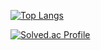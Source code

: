 [![Top Langs](https://github-readme-stats.vercel.app/api/top-langs/?username=noctua99&theme=dark&layout=donut)](https://github.com/anuraghazra/github-readme-stats)

[![Solved.ac Profile](http://mazassumnida.wtf/api/generate_badge?boj=go_daecoolnoc)](https://solved.ac/go_daecoolnoc)
